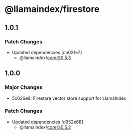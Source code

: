 # @llamaindex/firestore

## 1.0.1

### Patch Changes

- Updated dependencies [cb021e7]
  - @llamaindex/core@0.5.3

## 1.0.0

### Major Changes

- 5c026e8: Firestore vector store support for LlamaIndex

### Patch Changes

- Updated dependencies [d952e68]
  - @llamaindex/core@0.5.2
